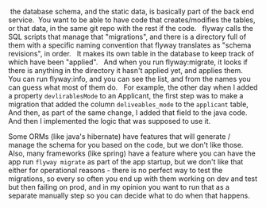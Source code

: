  the database schema, and the static data, is basically part of the back end service.  You want to be able to have code that creates/modifies the tables, or that data, in the same git repo with the rest if the code.   flyway calls the SQL scripts that manage that "migrations", and there is a directory full of them with a specific naming convention that flyway translates as "schema revisions", in order.   It makes its own table in the database to keep track of which have been "applied".   And when you run flyway:migrate, it looks if there is anything in the directory it hasn't applied yet, and applies them.   You can run flyway:info, and you can see the list, and from the names you can guess what most of them do.
 
For example, the other day when I added a property `devlirablesMode` to an Applicant, the first step was to make a migration that added the column `deliveables_mode` to the `applicant` table,    And then, as part of the same change, I added that field to the java code.   And then I implemented the logic that was supposed to use it.

Some ORMs (like java's hibernate) have features that will generate / manage the schema for you based on the code, but we don't like those.   Also, many frameworks (like spring) have a feature where you can have the app run `flyway migrate` as part of the app startup, but we don't like that either for operational reasons - there is no perfect way to test the migrations, so every so often you end up with them working on dev and test but then failing on prod, and in my opinion you want to run that as a separate manually step so you can decide what to do when that happens.